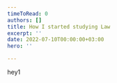 ```yaml
---
timeToRead: 0
authors: []
title: How I started studying Law
excerpt: ''
date: 2022-07-10T00:00:00+03:00
hero: ''

---
```

hey1